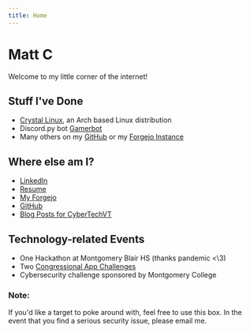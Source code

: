 ```yaml
---
title: Home
---
```

# Matt C
Welcome to my little corner of the internet!
## Stuff I've Done
* [Crystal Linux](https://getcryst.al), an Arch based Linux distribution
* Discord.py bot [Gamerbot](https://github.com/SomethingGeneric/GamerbotAgain)
* Many others on my [GitHub](https://github.com/SomethingGeneric) or my [Forgejo Instance](https://git.mattcompton.dev/matt)
## Where else am I?
* [LinkedIn](https://www.linkedin.com/in/matt-compton-a06243220)
* [Resume](https://docs.google.com/document/d/1DnYIzam28i1XA539HbV1L0TYgKv_BUmVXJM7WnJIEUk/edit?usp=sharingg)
* [My Forgejo](https://git.goober.cloud/matt)
* [GitHub](https://github.com/SomethingGeneric)
* [Blog Posts for CyberTechVT](https://www.cybervt.com/blogs/vaultwarden)
## Technology-related Events
* One Hackathon at Montgomery Blair HS (thanks pandemic <\3)
* Two [Congressional App Challenges](https://www.congressionalappchallenge.us/)
* Cybersecurity challenge sponsored by Montgomery College
### Note:
If you'd like a target to poke around with, feel free to use this box.
In the event that you find a serious security issue, please email me.
